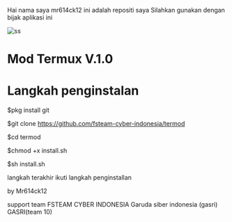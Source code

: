 Hai nama saya mr614ck12
ini adalah repositi saya
Silahkan gunakan dengan bijak aplikasi ini

![ss](https://github.com/fsteam-cyber-indonesia/termod/raw/master/sc/termod.png)

# Mod Termux V.1.0 


# Langkah penginstalan

$pkg install git

$git clone https://github.com/fsteam-cyber-indonesia/termod

$cd termod

$chmod +x install.sh

$sh install.sh
   
langkah terakhir ikuti langkah penginstallan

by Mr614ck12


support team
FSTEAM CYBER INDONESIA
Garuda siber indonesia (gasri)
GASRI(team 10)

